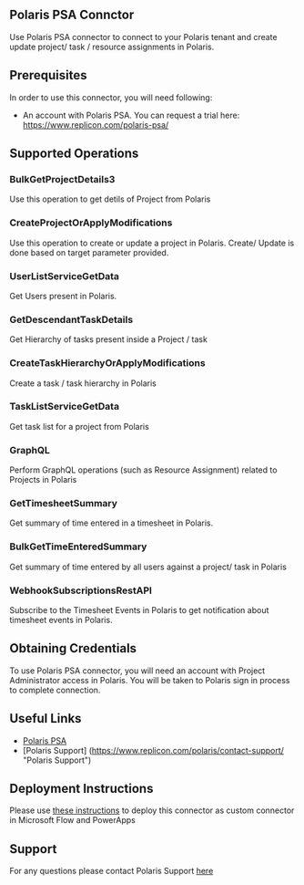 ## Polaris PSA Connctor

Use Polaris PSA connector to connect to your Polaris tenant and create update project/ task / resource assignments in Polaris.

## Prerequisites
In order to use this connector, you will need following:

* An account with Polaris PSA. You can request a trial here: https://www.replicon.com/polaris-psa/

## Supported Operations

### BulkGetProjectDetails3
Use this operation to get detils of Project from Polaris

### CreateProjectOrApplyModifications
Use this operation to create or update a project in Polaris. Create/ Update is done based on target parameter provided.

### UserListServiceGetData
Get Users present in Polaris.

### GetDescendantTaskDetails
Get Hierarchy of tasks present inside a Project / task

### CreateTaskHierarchyOrApplyModifications
Create a task / task hierarchy in Polaris

### TaskListServiceGetData
Get task list for a project from Polaris

### GraphQL
Perform GraphQL operations (such as Resource Assignment) related to Projects in Polaris

### GetTimesheetSummary
Get summary of time entered in a timesheet in Polaris.

### BulkGetTimeEnteredSummary
Get summary of time entered by all users against a project/ task in Polaris

### WebhookSubscriptionsRestAPI
Subscribe to the Timesheet Events in Polaris to get notification about timesheet events in Polaris.

## Obtaining Credentials
To use Polaris PSA connector, you will need an account with Project Administrator access in Polaris. You will be taken to Polaris sign in process to complete connection.

## Useful Links
* [Polaris PSA](https://www.replicon.com/polaris-psa/ "Polaris PSA")
* [Polaris Support] (https://www.replicon.com/polaris/contact-support/ "Polaris Support")

## Deployment Instructions
Please use [these instructions](https://docs.microsoft.com/en-us/connectors/custom-connectors/paconn-cli) to deploy this connector as custom connector in Microsoft Flow and PowerApps


## Support

For any questions please contact Polaris Support [here](https://www.replicon.com/polaris/contact-support/ "Polaris Support")